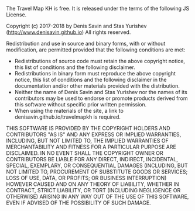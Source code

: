 The Travel Map KH  is free. It is released under the terms of
the following JS License.

Copyright (c) 2017-2018 by Denis Savin and Stas Yurishev (http://www.denisavin.github.io)
All rights reserved.

Redistribution and use in source and binary forms, with or without
modification, are permitted provided that the following conditions
are met:
 * Redistributions of source code must retain the above copyright
   notice, this list of conditions and the following disclaimer.
 * Redistributions in binary form must reproduce the above copyright
   notice, this list of conditions and the following disclaimer in
   the documentation and/or other materials provided with the
   distribution.
 * Neither the name of Denis Savin and Stas Yurishev nor the names of its
   contributors may be used to endorse or promote products derived
   from this software without specific prior written permission.
*  When using the materials of the site, a link to denisavin.github.io/travelmapkh is required.

THIS SOFTWARE IS PROVIDED BY THE COPYRIGHT HOLDERS AND CONTRIBUTORS
"AS IS" AND ANY EXPRESS OR IMPLIED WARRANTIES, INCLUDING, BUT NOT
LIMITED TO, THE IMPLIED WARRANTIES OF MERCHANTABILITY AND FITNESS
FOR A PARTICULAR PURPOSE ARE DISCLAIMED. IN NO EVENT SHALL THE
COPYRIGHT OWNER OR CONTRIBUTORS BE LIABLE FOR ANY DIRECT, INDIRECT,
INCIDENTAL, SPECIAL, EXEMPLARY, OR CONSEQUENTIAL DAMAGES (INCLUDING,
BUT NOT LIMITED TO, PROCUREMENT OF SUBSTITUTE GOODS OR SERVICES;
LOSS OF USE, DATA, OR PROFITS; OR BUSINESS INTERRUPTION) HOWEVER
CAUSED AND ON ANY THEORY OF LIABILITY, WHETHER IN CONTRACT, STRICT
LIABILITY, OR TORT (INCLUDING NEGLIGENCE OR OTHERWISE) ARISING IN
ANY WAY OUT OF THE USE OF THIS SOFTWARE, EVEN IF ADVISED OF THE
POSSIBILITY OF SUCH DAMAGE.
